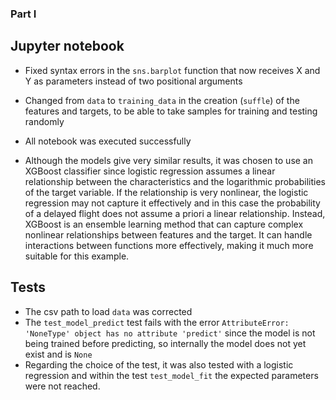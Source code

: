 ### Part I

## Jupyter notebook

- Fixed syntax errors in the `sns.barplot` function that now receives X and Y as parameters instead of two positional arguments

- Changed from `data` to `training_data` in the creation (`suffle`) of the features and targets, to be able to take samples for training and testing randomly

- All notebook was executed successfully

- Although the models give very similar results, it was chosen to use an XGBoost classifier since logistic regression assumes a linear relationship between the characteristics and the logarithmic probabilities of the target variable. If the relationship is very nonlinear, the logistic regression may not capture it effectively and in this case the probability of a delayed flight does not assume a priori a linear relationship. Instead, XGBoost is an ensemble learning method that can capture complex nonlinear relationships between features and the target. It can handle interactions between functions more effectively, making it much more suitable for this example.

## Tests

- The csv path to load `data` was corrected
- The `test_model_predict` test fails with the error `AttributeError: 'NoneType' object has no attribute 'predict'` since the model is not being trained before predicting, so internally the model does not yet exist and is `None`
- Regarding the choice of the test, it was also tested with a logistic regression and within the test `test_model_fit` the expected parameters were not reached.
